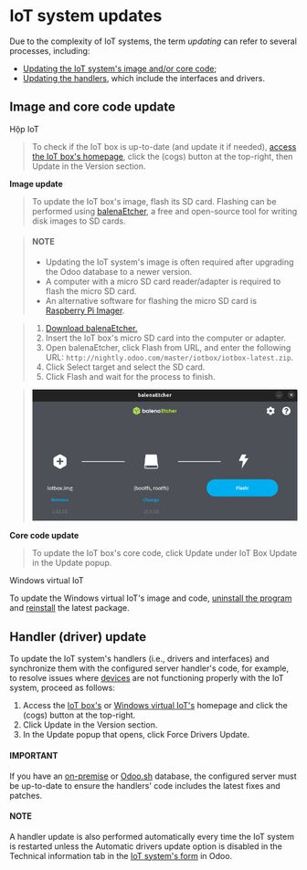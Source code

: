 # IoT system updates

Due to the complexity of IoT systems, the term *updating* can refer to several processes, including:

- [Updating the IoT system's image and/or core code](#iot-updating-iot-image-code);
- [Updating the handlers](#iot-updating-iot-handlers), which include the interfaces and drivers.

<a id="iot-updating-iot-image-code"></a>

## Image and core code update

Hộp IoT

> To check if the IoT box is up-to-date (and update it if needed), [access the IoT box's
> homepage](applications/general/iot/iot_box.md#iot-iot-box-homepage), click the <i class="fa fa-cogs"></i> (cogs) button at the
> top-right, then Update in the Version section.

**Image update**

> To update the IoT box's image, flash its SD card. Flashing can be performed using
> [balenaEtcher](https://etcher.balena.io), a free and open-source tool for writing disk
> images to SD cards.

> #### NOTE
> - Updating the IoT system's image is often required after upgrading the Odoo database to a
>   newer version.
> - A computer with a micro SD card reader/adapter is required to flash the micro SD card.
> - An alternative software for flashing the micro SD card is [Raspberry Pi Imager](https://www.raspberrypi.com/software/).

> 1. [Download balenaEtcher.](https://etcher.balena.io/#download-etcher)
> 2. Insert the IoT box's micro SD card into the computer or adapter.
> 3. Open balenaEtcher, click Flash from URL, and enter the following URL:
>    `http://nightly.odoo.com/master/iotbox/iotbox-latest.zip`.
> 4. Click Select target and select the SD card.
> 5. Click Flash and wait for the process to finish.

> ![Flashing the SD card with balenaEtcher](../../../../.gitbook/assets/etcher-flash.png)

**Core code update**

> To update the IoT box's core code, click Update under IoT Box Update
> in the Update popup.

Windows virtual IoT

To update the Windows virtual IoT's image and code, [uninstall the program](applications/general/iot/windows_iot.md#iot-windows-iot-uninstall) and [reinstall](applications/general/iot/windows_iot.md#iot-windows-iot-installation) the latest
package.

<a id="iot-updating-iot-handlers"></a>

## Handler (driver) update

To update the IoT system's handlers (i.e., drivers and interfaces) and synchronize them with the
configured server handler's code, for example, to resolve issues where [devices](applications/general/iot/devices.md)
are not functioning properly with the IoT system, proceed as follows:

1. Access the [IoT box's](applications/general/iot/iot_box.md#iot-iot-box-homepage) or [Windows virtual IoT's](applications/general/iot/windows_iot.md#iot-windows-iot-homepage) homepage and click the <i class="fa fa-cogs"></i> (cogs) button at
   the top-right.
2. Click Update in the Version section.
3. In the Update popup that opens, click Force Drivers Update.

#### IMPORTANT
If you have an [on-premise](administration/on_premise.md) or [Odoo.sh](administration/odoo_sh/overview/introduction.md) database, the configured server must be
up-to-date to ensure the handlers' code includes the latest fixes and patches.

#### NOTE
A handler update is also performed automatically every time the IoT system is restarted unless
the Automatic drivers update option is disabled in the Technical
information tab in the [IoT system's form](applications/general/iot/connect.md#iot-connect-iot-form) in Odoo.
